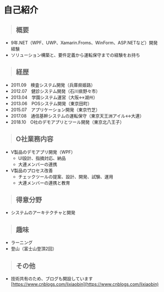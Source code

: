 # 自己紹介

>## 概要
- 9年.NET（WPF、UWP、Xamarin.Froms、WinForm、ASP.NETなど）開発経験
- ソリューション構築と、要件定義から運転保守までの経験をお持ち

>## 経歴
- 2011.09　検査システム開発（兵庫県姫路）
- 2012.07　健診システム開発（石川県野々市）
- 2013.04　学園システム運営（大阪<->湖州）
- 2013.06　POSシステム開発（東京田町）
- 2015.07　アプリケーション開発（東京竹芝）
- 2017.08　通信基幹システムの運転保守（東京天王洲アイル<->大連）
- 2018.10　O社のデモアプリとツール開発（東京北八王子）

>## O社業務内容
- V製品のデモアプリ開発（WPF）
  - UI設計、指摘対応、納品
  - 大連メンバーの連携
- V製品のプロセス改善
  - チェックツールの提案、設計、開発、試験、運用
  - 大連メンバーの連携と教育

>## 得意分野
- システムのアーキテクチャと開発

>## 趣味
- ラーニング
- 登山（富士山登頂2回）

>## その他
- 技術共有のため、ブログも開設しています<br/>
[https://www.cnblogs.com/lixiaobin](https://www.cnblogs.com/lixiaobin)
